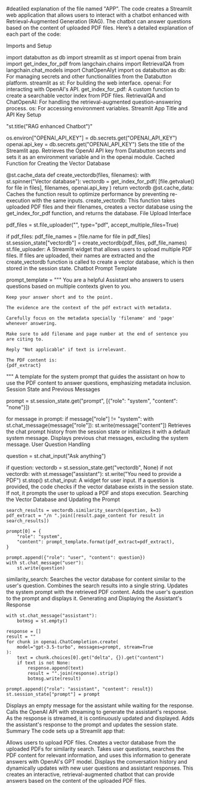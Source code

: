 #deatiled explanation of the file named "APP".
The code creates a Streamlit web application that allows users to interact with a chatbot enhanced with Retrieval-Augmented Generation (RAG). The chatbot can answer questions based on the content of uploaded PDF files. Here’s a detailed explanation of each part of the code:

Imports and Setup

import databutton as db
import streamlit as st
import openai
from brain import get_index_for_pdf
from langchain.chains import RetrievalQA
from langchain.chat_models import ChatOpenAIyt
import os
databutton as db: For managing secrets and other functionalities from the Databutton platform.
streamlit as st: For building the web interface.
openai: For interacting with OpenAI's API.
get_index_for_pdf: A custom function to create a searchable vector index from PDF files.
RetrievalQA and ChatOpenAI: For handling the retrieval-augmented question-answering process.
os: For accessing environment variables.
Streamlit App Title and API Key Setup

"st.title("RAG enhanced Chatbot")"

os.environ["OPENAI_API_KEY"] = db.secrets.get("OPENAI_API_KEY")
openai.api_key = db.secrets.get("OPENAI_API_KEY")
Sets the title of the Streamlit app.
Retrieves the OpenAI API key from Databutton secrets and sets it as an environment variable and in the openai module.
Cached Function for Creating the Vector Database

@st.cache_data
def create_vectordb(files, filenames):
    with st.spinner("Vector database"):
        vectordb = get_index_for_pdf(
            [file.getvalue() for file in files], filenames, openai.api_key
        )
    return vectordb
@st.cache_data: Caches the function result to optimize performance by preventing re-execution with the same inputs.
create_vectordb: This function takes uploaded PDF files and their filenames, creates a vector database using the get_index_for_pdf function, and returns the database.
File Upload Interface

pdf_files = st.file_uploader("", type="pdf", accept_multiple_files=True)

if pdf_files:
    pdf_file_names = [file.name for file in pdf_files]
    st.session_state["vectordb"] = create_vectordb(pdf_files, pdf_file_names)
st.file_uploader: A Streamlit widget that allows users to upload multiple PDF files.
If files are uploaded, their names are extracted and the create_vectordb function is called to create a vector database, which is then stored in the session state.
Chatbot Prompt Template

prompt_template = """
    You are a helpful Assistant who answers to users questions based on multiple contexts given to you.

    Keep your answer short and to the point.
    
    The evidence are the context of the pdf extract with metadata. 
    
    Carefully focus on the metadata specially 'filename' and 'page' whenever answering.
    
    Make sure to add filename and page number at the end of sentence you are citing to.
        
    Reply "Not applicable" if text is irrelevant.
     
    The PDF content is:
    {pdf_extract}
"""
A template for the system prompt that guides the assistant on how to use the PDF content to answer questions, emphasizing metadata inclusion.
Session State and Previous Messages

prompt = st.session_state.get("prompt", [{"role": "system", "content": "none"}])

for message in prompt:
    if message["role"] != "system":
        with st.chat_message(message["role"]):
            st.write(message["content"])
Retrieves the chat prompt history from the session state or initializes it with a default system message.
Displays previous chat messages, excluding the system message.
User Question Handling

question = st.chat_input("Ask anything")

if question:
    vectordb = st.session_state.get("vectordb", None)
    if not vectordb:
        with st.message("assistant"):
            st.write("You need to provide a PDF")
            st.stop()
st.chat_input: A widget for user input.
If a question is provided, the code checks if the vector database exists in the session state. If not, it prompts the user to upload a PDF and stops execution.
Searching the Vector Database and Updating the Prompt

    search_results = vectordb.similarity_search(question, k=3)
    pdf_extract = "/n ".join([result.page_content for result in search_results])

    prompt[0] = {
        "role": "system",
        "content": prompt_template.format(pdf_extract=pdf_extract),
    }

    prompt.append({"role": "user", "content": question})
    with st.chat_message("user"):
        st.write(question)
similarity_search: Searches the vector database for content similar to the user's question.
Combines the search results into a single string.
Updates the system prompt with the retrieved PDF content.
Adds the user's question to the prompt and displays it.
Generating and Displaying the Assistant's Response

    with st.chat_message("assistant"):
        botmsg = st.empty()

    response = []
    result = ""
    for chunk in openai.ChatCompletion.create(
        model="gpt-3.5-turbo", messages=prompt, stream=True
    ):
        text = chunk.choices[0].get("delta", {}).get("content")
        if text is not None:
            response.append(text)
            result = "".join(response).strip()
            botmsg.write(result)

    prompt.append({"role": "assistant", "content": result})
    st.session_state["prompt"] = prompt
Displays an empty message for the assistant while waiting for the response.
Calls the OpenAI API with streaming to generate the assistant's response.
As the response is streamed, it is continuously updated and displayed.
Adds the assistant's response to the prompt and updates the session state.
Summary
The code sets up a Streamlit app that:

Allows users to upload PDF files.
Creates a vector database from the uploaded PDFs for similarity search.
Takes user questions, searches the PDF content for relevant information, and uses this information to generate answers with OpenAI's GPT model.
Displays the conversation history and dynamically updates with new user questions and assistant responses.
This creates an interactive, retrieval-augmented chatbot that can provide answers based on the content of the uploaded PDF files.
